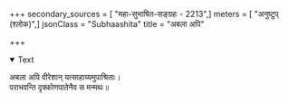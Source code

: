 +++
secondary_sources = [ "महा-सुभाषित-सङ्ग्रहः - 2213",]
meters = [ "अनुष्टुप् (श्लोक)",]
jsonClass = "Subhaashita"
title = "अबला अपि"

+++

<details open><summary>Text</summary>

अबला अपि वीरेशान् यत्साहाय्यमुपाश्रिताः।  
पराभवन्ति दृक्कोणपातेनैव स मन्मथः॥
</details>
